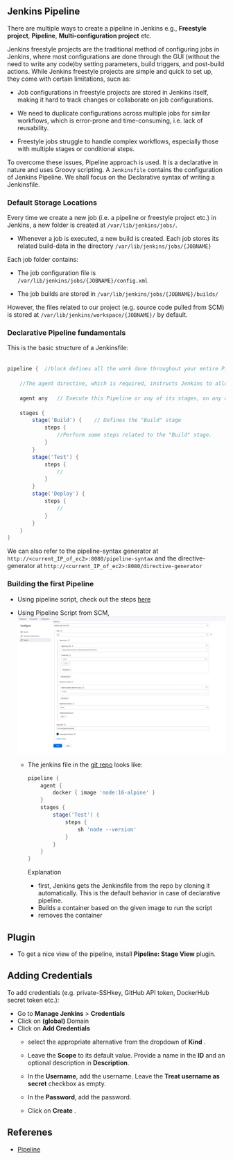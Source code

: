 ## Jenkins Pipeline
There are multiple ways to create a pipeline in Jenkins e.g., **Freestyle project**, **Pipeline**, **Multi-configuration project** etc.

Jenkins freestyle projects are the traditional method of configuring jobs in Jenkins, where most configurations are done through the GUI (without the need to write any code)by setting parameters, build triggers, and post-build actions. While Jenkins freestyle projects are simple and quick to set up, they come with certain limitations, sucn as:

- Job configurations in freestyle projects are stored in Jenkins itself, making it hard to track changes or collaborate on job configurations.

- We need to duplicate configurations across multiple jobs for similar workflows, which is error-prone and time-consuming, i.e. lack of reusability.

- Freestyle jobs struggle to handle complex workflows, especially those with multiple stages or conditional steps.

To overcome these issues, Pipeline approach is used. It is a declarative in nature and uses Groovy scripting. A `Jenkinsfile` contains the configuration of Jenkins Pipeline. We shall focus on the Declarative syntax of writing a Jenkinsfile.

### Default Storage Locations

Every time we create a new job (i.e. a pipeline or freestyle project etc.) in Jenkins, a new folder is created at `/var/lib/jenkins/jobs/`.

- Whenever a job is executed, a new build is created. Each job stores its related build-data in the directory `/var/lib/jenkins/jobs/{JOBNAME}`

Each job folder contains:

- The job configuration file is `/var/lib/jenkins/jobs/{JOBNAME}/config.xml`

- The job builds are stored in `/var/lib/jenkins/jobs/{JOBNAME}/builds/`

However, the files related to our project (e.g. source code pulled from SCM) is stored at `/var/lib/jenkins/workspace/{JOBNAME}/` by default.

### Declarative Pipeline fundamentals
This is the basic structure of a Jenkinsfile:
```groovy

pipeline {  //block defines all the work done throughout your entire Pipeline.

    //The agent directive, which is required, instructs Jenkins to allocate an executor and workspace for the Pipeline.

    agent any   // Execute this Pipeline or any of its stages, on any available agent. Since no external agent is specified, jenkins uses its built-in agent or the same machine where the Jenkins controller is running to execute the jobs 
    
    stages {
        stage('Build') {    // Defines the "Build" stage
            steps {
                //Perform some steps related to the "Build" stage.
            }
        }
        stage('Test') {
            steps {
                //
            }
        }
        stage('Deploy') {
            steps {
                //
            }
        }
    }
}
```
We can also refer to the pipeline-syntax generator at `http://<current_IP_of_ec2>:8080/pipeline-syntax` and the directive-generator at `http://<current_IP_of_ec2>:8080/directive-generator`

### Building the first Pipeline
- Using pipeline script, check out the steps [here](https://www.jenkins.io/doc/book/pipeline/getting-started/#through-the-classic-ui)

- Using Pipeline Script from SCM,
  ![Pipeline Script from SCM](../assets/jenkins-scm-pipeline.JPG)

  - The jenkins file in the [git repo](https://github.com/iam-veeramalla/Jenkins-Zero-To-Hero) looks like:
  
    ```groovy
    pipeline {
        agent {
            docker { image 'node:16-alpine' } 
        }
        stages {
            stage('Test') {
                steps {
                    sh 'node --version'
                }
            }
        }
    }
    ```
    Explanation
    - first, Jenkins gets the Jenkinsfile from the repo by cloning it automatically. This is the default behavior in case of declarative pipeline. 
    - Builds a container based on the given image to run the script
    - removes the container

## Plugin
- To get a nice view of the pipeline, install **Pipeline: Stage View** plugin.


## Adding Credentials
To add credentials (e.g. private-SSHkey, GitHub API token, DockerHub secret token etc.):
- Go to **Manage Jenkins** > **Credentials**
- Click on **(global)** Domain
- Click on **Add Credentials**
  - select the appropriate alternative from the dropdown of **Kind** .

  - Leave the **Scope** to its default value. Provide a name in the **ID** and an optional description in **Description**.

  - In the **Username**, add the username. Leave the **Treat username as secret** checkbox as empty.

  - In the **Password**, add the password.

  - Click on **Create** .

## Referenes
- [Pipeline](https://www.jenkins.io/doc/book/pipeline/)

